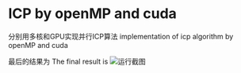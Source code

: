 # ICP by openMP and cuda
分别用多核和GPU实现并行ICP算法
implementation of icp algorithm by openMP and cuda

最后的结果为
The final result is
![运行截图](run.jpg)
